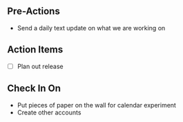 ## Pre-Actions
- Send a daily text update on what we are working on

## Action Items
- [ ] Plan out release 

## Check In On
- Put pieces of paper on the wall for calendar experiment
- Create other accounts